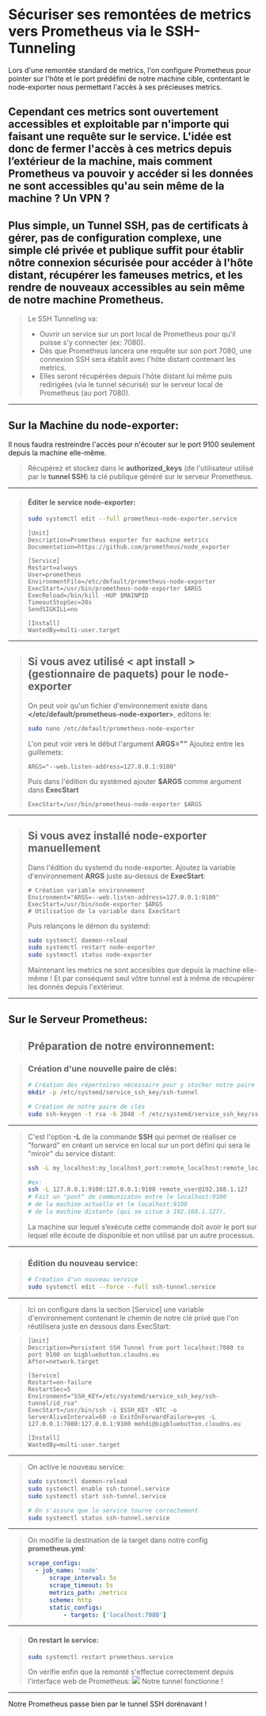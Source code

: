 # Sécuriser ses remontées de metrics vers Prometheus via le SSH-Tunneling

Lors d'une remontée standard de metrics, l'on configure Prometheus pour pointer sur l'hôte et le port prédéfini de notre machine cible, contentant le node-exporter nous permettant l'accès à ses précieuses metrics.

Cependant ces metrics sont ouvertement accessibles et exploitable par n'importe qui faisant une requête sur le service.
  L'idée est donc de fermer l'accès à ces metrics depuis l’extérieur de la machine, mais comment Prometheus va pouvoir y accéder si les données ne sont accessibles qu'au sein même de la machine ? Un VPN ?
  ---
Plus simple, un Tunnel SSH, pas de certificats à gérer,  pas de configuration complexe, une simple clé privée et publique suffit pour établir nôtre connexion sécurisée pour accéder à l'hôte distant, récupérer les fameuses metrics, et les rendre de nouveaux accessibles au sein même de notre machine Prometheus.
---
> Le SSH Tunneling va:
> - Ouvrir un service sur un port local de Prometheus pour qu'il puisse s'y connecter (ex: 7080).
> - Dès que Prometheus lancera une requête sur son port 7080, une connexion SSH sera établit avec l'hôte distant contenant les metrics. 
> - Elles seront récupérées depuis l'hôte distant lui même puis redirigées (via le tunnel sécurisé) sur le serveur local de Prometheus (au port 7080).
> 

---

## Sur la Machine du node-exporter:
Il nous faudra restreindre l'accès pour n'écouter sur le port 9100 seulement depuis la machine elle-même.

> Récupérez et stockez dans le **authorized_keys** (de l'utilisateur utilisé par le **tunnel SSH**) la clé publique généré sur le serveur Prometheus.
---

> #### Éditer le service node-exporter:
> ```bash
> sudo systemctl edit --full prometheus-node-exporter.service
> ```
>
>```vim
>[Unit]
> Description=Prometheus exporter for machine metrics
> Documentation=https://github.com/prometheus/node_exporter
>
> [Service]
> Restart=always
> User=prometheus
> EnvironmentFile=/etc/default/prometheus-node-exporter
> ExecStart=/usr/bin/prometheus-node-exporter $ARGS
> ExecReload=/bin/kill -HUP $MAINPID
> TimeoutStopSec=20s
> SendSIGKILL=no
>
> [Install]
> WantedBy=multi-user.target
>```
---
>## Si vous avez utilisé < apt install > (gestionnaire de paquets) pour le node-exporter
>On peut voir qu'un fichier d'environnement existe dans **</etc/default/prometheus-node-exporter>**, editons le:
>```bash
>sudo nano /etc/default/prometheus-node-exporter
>```
>L'on peut voir vers le début l'argument **ARGS=""**
>Ajoutez entre les guillemets: 
>```vim
>ARGS="--web.listen-address=127.0.0.1:9100"
>```
>Puis dans l'édition du systèmed ajouter **$ARGS** comme argument dans **ExecStart**
>```vim
>ExecStart=/usr/bin/prometheus-node-exporter $ARGS
>```
---
> ## Si vous avez installé node-exporter manuellement
> Dans l'édition du systemd du node-exporter.
> Ajoutez la variable d'environnement **ARGS** juste au-dessus de **ExecStart**:
> ```vim
> # Création variable environnement
> Environment="ARGS=--web.listen-address=127.0.0.1:9100"
> ExecStart=/usr/bin/node-exporter $ARGS
> # Utilisation de la variable dans ExecStart
> ```
> Puis relançons le démon du systemd:
> ```bash
> sudo systemctl daemon-reload
> sudo systemctl restart node-exporter
> sudo systemctl status node-exporter
> ```
> Maintenant les metrics ne sont accesibles que depuis la machine elle-même ! Et par conséquent seul vôtre tunnel est à même de récupérer les donnés depuis l'extérieur.
---

## Sur le Serveur Prometheus:
> ## Préparation de notre environnement:

> ### Création d'une nouvelle paire de clés:
> ```bash
> # Création des répertoires nécessaire pour y stocker notre paire de clé 
> mkdir -p /etc/systemd/service_ssh_key/ssh-tunnel
>
> # Création de notre paire de clés
> sudo ssh-keygen -t rsa -b 2048 -f /etc/systemd/service_ssh_key/ssh-> tunnel/id_rsa
>```
---


> C'est l'option **-L** de la commande **SSH** qui permet de réaliser ce "forward" en créant un service en local sur un port défini qui sera le "miroir" du service distant:
> ```bash
> ssh -L my_localhost:my_localhost_port:remote_localhost:remote_localhost_port remote_user@remote_host
>
> #ex:
> ssh -L 127.0.0.1:9100:127.0.0.1:9100 remote_user@192.168.1.127
> # Fait un "pont" de communicaton entre le localhost:9100
> # de la machine actuelle et le localhost:9100
> # de la machine distante (qui se situe à 192.168.1.127).
> ```
> La machine sur lequel s’exécute cette commande doit avoir le port sur lequel elle écoute de disponible et non utilisé par un autre processus.
---

 > ### Édition du nouveau service:
 > ```bash
 > # Création d'un nouveau service
 > sudo systemctl edit --force --full ssh-tunnel.service
 > ```
---
> Ici on configure dans la section [Service] une variable d'environnement contenant le chemin de notre clé privé que l'on réutilisera juste en dessous dans ExecStart:

> ```vim
> [Unit]
> Description=Persistent SSH Tunnel from port localhost:7080 to port 9100 on bigbluebutton.cloudns.eu
> After=network.target
> 
> [Service]
> Restart=on-failure
> RestartSec=5
> Environment="SSH_KEY=/etc/systemd/service_ssh_key/ssh-tunnel/id_rsa"
> ExecStart=/usr/bin/ssh -i $SSH_KEY -NTC -o ServerAliveInterval=60 -o ExitOnForwardFailure=yes -L 127.0.0.1:7080:127.0.0.1:9100 mehdi@bigbluebutton.cloudns.eu
>
> [Install]
> WantedBy=multi-user.target
> ```
---

> On active le nouveau service:
> ```bash
> sudo systemctl daemon-reload
> sudo systemctl enable ssh-tunnel.service
> sudo systemctl start ssh-tunnel.service
> 
> # On s'assure que le service tourne correctement
> sudo systemctl status ssh-tunnel.service
> ```
---

> On modifie la destination de la target dans notre config **prometheus.yml**:
> ```yaml
> scrape_configs:
>	- job_name: 'node'
>		scrape_interval: 5s
>		scrape_timeout: 5s
>		metrics_path: /metrics
>		scheme: http
>		static_configs:
>			- targets: ['localhost:7080']
> ```
---

> #### On restart le service:
> ```bash
> sudo systemctl restart prometheus.service
> ```
> On vérifie enfin que la remonté s'effectue correctement depuis l'interface web de Prometheus:
> ![](http://93.90.205.194/docs/ssh-tunneling/prometheus-7080.png)
> Notre tunnel fonctionne !
---

Notre Prometheus passe bien par le tunnel SSH dorénavant !
